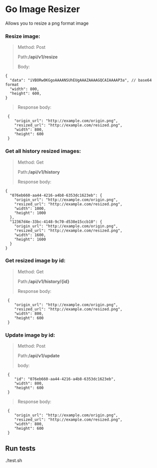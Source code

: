 # Go Image Resizer
Allows you to resize a png format image
### Resize image:

>Method: Post
>
>Path:**/api/v1/resize**
>
>Body:

```json5
{
  "data": "iVBORw0KGgoAAAANSUhEUgAAAZAAAAGQCAIAAAAP3a", // base64 format
  "width": 800,
  "height": 600,
}
```
> Response body:

```json5
 {
    "origin_url": "http://example.com/origin.png",
    "resized_url": "http://example.com/resized.png",
    "width": 800,
    "height": 600
 }
```

### Get all history resized images:

>Method: Get
>
>Path:**/api/v1/history**
>
> Response body:

```json5
{
  "076eb660-aa44-4216-a4b8-6353dc1623eb": {
    "origin_url": "http://example.com/origin.png",
    "resized_url": "http://example.com/resized.png",
    "width": 1000,
    "height": 1000
  },
  "12367d4e-33bc-4148-9c70-d538e15ccb10": {
    "origin_url": "http://example.com/origin.png",
    "resized_url": "http://example.com/resized.png",
    "width": 1600,
    "height": 1600
  }
}
```

### Get resized image by id:

>Method: Get
>
>Path:**/api/v1/history/{id}**
>
> Response body:

```json5
 {
    "origin_url": "http://example.com/origin.png",
    "resized_url": "http://example.com/resized.png",
    "width": 800,
    "height": 600
 }
```

### Update image by id:

>Method: Post
>
>Path:**/api/v1/update**
>
> body:

```json5
 {
    "id": "076eb660-aa44-4216-a4b8-6353dc1623eb",
    "width": 800,
    "height": 600
 }
```

> Response body:

```json5
 {
    "origin_url": "http://example.com/origin.png",
    "resized_url": "http://example.com/resized.png",
    "width": 800,
    "height": 600
 }
```

## Run tests

./test.sh
